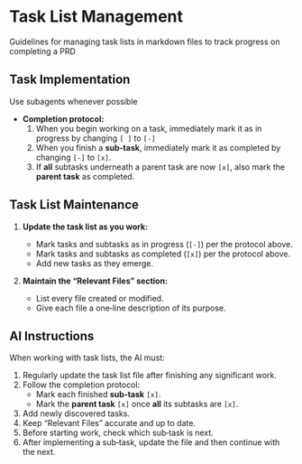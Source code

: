# Task List Management

Guidelines for managing task lists in markdown files to track progress on completing a PRD

## Task Implementation
Use subagents whenever possible
- **Completion protocol:**  
  1. When you begin working on a task, immediately mark it as in progress by changing `[ ]` to `[-]`
  2. When you finish a **sub‑task**, immediately mark it as completed by changing `[-]` to `[x]`.  
  3. If **all** subtasks underneath a parent task are now `[x]`, also mark the **parent task** as completed.

## Task List Maintenance

1. **Update the task list as you work:**
   - Mark tasks and subtasks as in progress (`[-]`) per the protocol above.
   - Mark tasks and subtasks as completed (`[x]`) per the protocol above.
   - Add new tasks as they emerge.

2. **Maintain the “Relevant Files” section:**
   - List every file created or modified.
   - Give each file a one‑line description of its purpose.

## AI Instructions

When working with task lists, the AI must:

1. Regularly update the task list file after finishing any significant work.
2. Follow the completion protocol:
   - Mark each finished **sub‑task** `[x]`.
   - Mark the **parent task** `[x]` once **all** its subtasks are `[x]`.
3. Add newly discovered tasks.
4. Keep “Relevant Files” accurate and up to date.
5. Before starting work, check which sub‑task is next.
6. After implementing a sub‑task, update the file and then continue with the next.